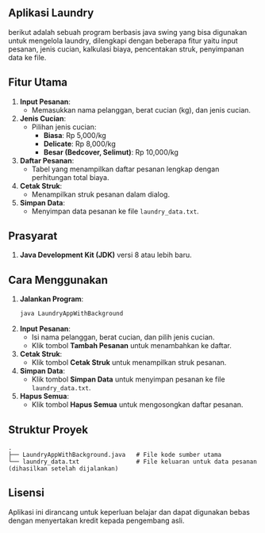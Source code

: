 
## Aplikasi Laundry  

berikut adalah sebuah program berbasis java swing yang bisa digunakan untuk mengelola laundry, dilengkapi dengan beberapa fitur yaitu input pesanan, jenis cucian, kalkulasi biaya, pencentakan struk, penyimpanan data ke file.

 ## Fitur Utama
1. **Input Pesanan**:
   - Memasukkan nama pelanggan, berat cucian (kg), dan jenis cucian.
2. **Jenis Cucian**:
   - Pilihan jenis cucian:
     - **Biasa**: Rp 5,000/kg
     - **Delicate**: Rp 8,000/kg
     - **Besar (Bedcover, Selimut)**: Rp 10,000/kg
3. **Daftar Pesanan**:
   - Tabel yang menampilkan daftar pesanan lengkap dengan perhitungan total biaya.
4. **Cetak Struk**:
   - Menampilkan struk pesanan dalam dialog.
5. **Simpan Data**:
   - Menyimpan data pesanan ke file `laundry_data.txt`.

## Prasyarat
1. **Java Development Kit (JDK)** versi 8 atau lebih baru.

## Cara Menggunakan
1. **Jalankan Program**:
   ```bash
   java LaundryAppWithBackground
   ```
2. **Input Pesanan**:
   - Isi nama pelanggan, berat cucian, dan pilih jenis cucian.
   - Klik tombol **Tambah Pesanan** untuk menambahkan ke daftar.
3. **Cetak Struk**:
   - Klik tombol **Cetak Struk** untuk menampilkan struk pesanan.
4. **Simpan Data**:
   - Klik tombol **Simpan Data** untuk menyimpan pesanan ke file `laundry_data.txt`.
5. **Hapus Semua**:
   - Klik tombol **Hapus Semua** untuk mengosongkan daftar pesanan.

## Struktur Proyek
```
.
├── LaundryAppWithBackground.java   # File kode sumber utama
└── laundry_data.txt                # File keluaran untuk data pesanan (dihasilkan setelah dijalankan)
```

## Lisensi
Aplikasi ini dirancang untuk keperluan belajar dan dapat digunakan bebas dengan menyertakan kredit kepada pengembang asli.

